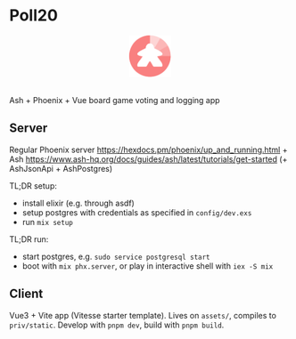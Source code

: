 # Poll20

<div style="text-align: center;">
    <img src="assets/src/assets/logo-transparent.svg" style="width: 75px; margin-bottom: 1rem">
</div>

Ash + Phoenix + Vue board game voting and logging app

## Server
Regular Phoenix server https://hexdocs.pm/phoenix/up_and_running.html + Ash https://www.ash-hq.org/docs/guides/ash/latest/tutorials/get-started (+ AshJsonApi + AshPostgres)

TL;DR setup:
* install elixir (e.g. through asdf)
* setup postgres with credentials as specified in `config/dev.exs`
* run `mix setup`

TL;DR run:
* start postgres, e.g. `sudo service postgresql start`
* boot with `mix phx.server`, or play in interactive shell with `iex -S mix`

## Client
Vue3 + Vite app (Vitesse starter template). Lives on `assets/`, compiles to `priv/static`. Develop with `pnpm dev`, build with `pnpm build`.